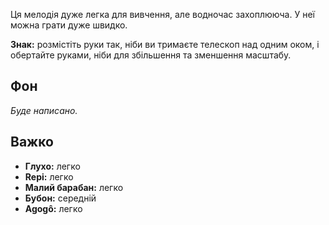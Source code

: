 Ця мелодія дуже легка для вивчення, але водночас захоплююча. У неї можна грати
дуже швидко.

**Знак:** розмістіть руки так, ніби ви тримаєте телескоп над одним оком, і
обертайте руками, ніби для збільшення та зменшення масштабу.

## Фон

*Буде написано.*

## Важко

* **Глухо:** легко
* **Repi:** легко
* **Малий барабан:** легко
* **Бубон:** середній
* **Agogô:** легко
